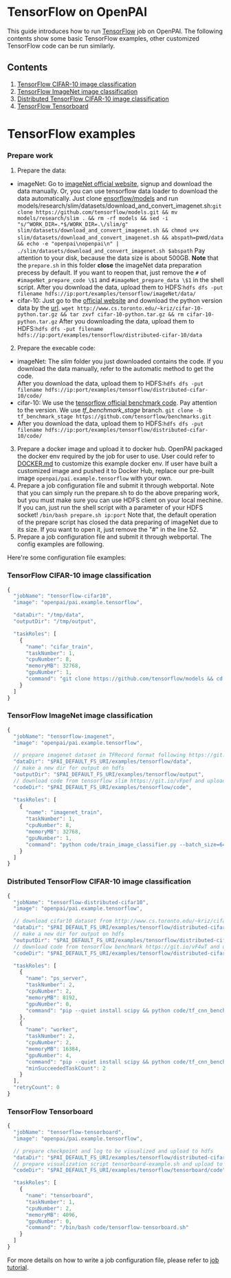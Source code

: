 <!--
  Copyright (c) Microsoft Corporation
  All rights reserved.

  MIT License

  Permission is hereby granted, free of charge, to any person obtaining a copy of this software and associated
  documentation files (the "Software"), to deal in the Software without restriction, including without limitation
  the rights to use, copy, modify, merge, publish, distribute, sublicense, and/or sell copies of the Software, and
  to permit persons to whom the Software is furnished to do so, subject to the following conditions:
  The above copyright notice and this permission notice shall be included in all copies or substantial portions of the Software.

  THE SOFTWARE IS PROVIDED *AS IS*, WITHOUT WARRANTY OF ANY KIND, EXPRESS OR IMPLIED, INCLUDING
  BUT NOT LIMITED TO THE WARRANTIES OF MERCHANTABILITY, FITNESS FOR A PARTICULAR PURPOSE AND
  NONINFRINGEMENT. IN NO EVENT SHALL THE AUTHORS OR COPYRIGHT HOLDERS BE LIABLE FOR ANY CLAIM,
  DAMAGES OR OTHER LIABILITY, WHETHER IN AN ACTION OF CONTRACT, TORT OR OTHERWISE, ARISING FROM,
  OUT OF OR IN CONNECTION WITH THE SOFTWARE OR THE USE OR OTHER DEALINGS IN THE SOFTWARE.
-->


# TensorFlow on OpenPAI

This guide introduces how to run [TensorFlow](https://www.tensorflow.org/) job on OpenPAI.
The following contents show some basic TensorFlow examples, other customized TensorFlow code can be run similarly.


## Contents

1. [TensorFlow CIFAR-10 image classification](#tensorflow-cifar-10-image-classification)
2. [TensorFlow ImageNet image classification](#tensorflow-imagenet-image-classification)
3. [Distributed TensorFlow CIFAR-10 image classification](#distributed-tensorflow-cifar-10-image-classification )
4. [TensorFlow Tensorboard](#tensorflow-tensorboard)

# TensorFlow examples

### Prepare work
1. Prepare the data:
* imageNet: Go to [imageNet official website](http://www.image-net.org/download-images), signup and download the data manually. Or, you can use tensorflow data loader to download the data automatically. Just clone [ensorflow/models](https://github.com/tensorflow/models) and run models/research/slim/datasets/download_and_convert_imagenet.sh:`git clone https://github.com/tensorflow/models.git && mv models/research/slim . && rm -rf models && sed -i "s/^WORK_DIR=.*$/WORK_DIR=.\/slim/g" slim/datasets/download_and_convert_imagenet.sh && chmod u+x slim/datasets/download_and_convert_imagenet.sh && abspath=`pwd`/data && echo -e "openpai\nopenpai\n" | ./slim/datasets/download_and_convert_imagenet.sh $abspath`
Pay attention to your disk, because the data size is about 500GB.
**Note** that the `prepare.sh` in this folder **close** the imageNet data preparation precess by default. If you want to reopen that, just remove the `#` of `#imageNet_prepare_code \$1` and `#imageNet_prepare_data \$1` in the shell script.
After you download the data, upload them to HDFS:`hdfs dfs -put filename hdfs://ip:port/examples/tensorflow/imageNet/data/`
* cifar-10: Just go to the [official website](http://www.cs.toronto.edu/~kriz/cifar.html) and download the python version data by the [url](http://www.cs.toronto.edu/~kriz/cifar-10-python.tar.gz). `wget http://www.cs.toronto.edu/~kriz/cifar-10-python.tar.gz && tar zxvf cifar-10-python.tar.gz && rm cifar-10-python.tar.gz`
After you downloading the data, upload them to HDFS:`hdfs dfs -put filename hdfs://ip:port/examples/tensorflow/distributed-cifar-10/data`
2. Prepare the execable code:
* imageNet: The *slim* folder you just downloaded contains the code. If you download the data manually, refer to the automatic method to get the code.  
After you download the data, upload them to HDFS:`hdfs dfs -put filename hdfs://ip:port/examples/tensorflow/distributed-cifar-10/code/`
* cifar-10: We use the [tensorflow official benchmark code](https://github.com/tensorflow/benchmarks). Pay attention to the version. We use *tf_benchmark_stage* branch. `git clone -b tf_benchmark_stage https://github.com/tensorflow/benchmarks.git`
* After you download the data, upload them to HDFS:`hdfs dfs -put filename hdfs://ip:port/examples/tensorflow/distributed-cifar-10/code/`
3. Prepare a docker image and upload it to docker hub. OpenPAI packaged the docker env required by the job for user to use. User could refer to [DOCKER.md](./DOCKER.md) to customize this example docker env. If user have built a customized image and pushed it to Docker Hub, replace our pre-built image `openpai/pai.example.tensorflow` with your own.
4. Prepare a job configuration file and submit it through webportal. Note that you can simply run the prepare.sh to do the above preparing work, but you must make sure you can use HDFS client on your local mechine. If you can, just run the shell script with a parameter of your HDFS socket! `/bin/bash prepare.sh ip:port`
Note that, the default operation of the prepare script has closed the data preparing of imageNet due to its size. If you want to open it, just remove the "#" in the line 52.
5. Prepare a job configuration file and submit it through webportal. The config examples are following.

Here're some configuration file examples:

### TensorFlow CIFAR-10 image classification 

```js
{
  "jobName": "tensorflow-cifar10",
  "image": "openpai/pai.example.tensorflow",

  "dataDir": "/tmp/data",
  "outputDir": "/tmp/output",

  "taskRoles": [
    {
      "name": "cifar_train",
      "taskNumber": 1,
      "cpuNumber": 8,
      "memoryMB": 32768,
      "gpuNumber": 1,
      "command": "git clone https://github.com/tensorflow/models && cd models/research/slim && python download_and_convert_data.py --dataset_name=cifar10 --dataset_dir=$PAI_DATA_DIR && python train_image_classifier.py --batch_size=64 --model_name=inception_v3 --dataset_name=cifar10 --dataset_split_name=train --dataset_dir=$PAI_DATA_DIR --train_dir=$PAI_OUTPUT_DIR"
    }
  ]
}
```

### TensorFlow ImageNet image classification 

```js
{
  "jobName": "tensorflow-imagenet",
  "image": "openpai/pai.example.tensorflow",

  // prepare imagenet dataset in TFRecord format following https://git.io/vFxjh and upload to hdfs
  "dataDir": "$PAI_DEFAULT_FS_URI/examples/tensorflow/data",
  // make a new dir for output on hdfs
  "outputDir": "$PAI_DEFAULT_FS_URI/examples/tensorflow/output",
  // download code from tensorflow slim https://git.io/vFpef and upload to hdfs
  "codeDir": "$PAI_DEFAULT_FS_URI/examples/tensorflow/code",

  "taskRoles": [
    {
      "name": "imagenet_train",
      "taskNumber": 1,
      "cpuNumber": 8,
      "memoryMB": 32768,
      "gpuNumber": 1,
      "command": "python code/train_image_classifier.py --batch_size=64 --model_name=inception_v3 --dataset_name=imagenet --dataset_split_name=train --dataset_dir=$PAI_DATA_DIR --train_dir=$PAI_OUTPUT_DIR"
    }
  ]
}
```

### Distributed TensorFlow CIFAR-10 image classification 

```js
{
  "jobName": "tensorflow-distributed-cifar10",
  "image": "openpai/pai.example.tensorflow",

  // download cifar10 dataset from http://www.cs.toronto.edu/~kriz/cifar.html and upload to hdfs
  "dataDir": "$PAI_DEFAULT_FS_URI/examples/tensorflow/distributed-cifar-10/data",
  // make a new dir for output on hdfs
  "outputDir": "$PAI_DEFAULT_FS_URI/examples/tensorflow/distributed-cifar-10/output",
  // download code from tensorflow benchmark https://git.io/vF4wT and upload to hdfs
  "codeDir": "$PAI_DEFAULT_FS_URI/examples/tensorflow/distributed-cifar-10/code",

  "taskRoles": [
    {
      "name": "ps_server",
      "taskNumber": 2,
      "cpuNumber": 2,
      "memoryMB": 8192,
      "gpuNumber": 0,
      "command": "pip --quiet install scipy && python code/tf_cnn_benchmarks.py --local_parameter_device=cpu --batch_size=32 --model=resnet20 --variable_update=parameter_server --data_dir=$PAI_DATA_DIR --data_name=cifar10 --train_dir=$PAI_OUTPUT_DIR --ps_hosts=$PAI_TASK_ROLE_ps_server_HOST_LIST --worker_hosts=$PAI_TASK_ROLE_worker_HOST_LIST --job_name=ps --task_index=$PAI_CURRENT_TASK_ROLE_CURRENT_TASK_INDEX"
    },
    {
      "name": "worker",
      "taskNumber": 2,
      "cpuNumber": 2,
      "memoryMB": 16384,
      "gpuNumber": 4,
      "command": "pip --quiet install scipy && python code/tf_cnn_benchmarks.py --local_parameter_device=cpu --batch_size=32 --model=resnet20 --variable_update=parameter_server --data_dir=$PAI_DATA_DIR --data_name=cifar10 --train_dir=$PAI_OUTPUT_DIR --ps_hosts=$PAI_TASK_ROLE_ps_server_HOST_LIST --worker_hosts=$PAI_TASK_ROLE_worker_HOST_LIST --job_name=worker --task_index=$PAI_CURRENT_TASK_ROLE_CURRENT_TASK_INDEX",
      "minSucceededTaskCount": 2
    }
  ],
  "retryCount": 0
}
```

### TensorFlow Tensorboard

```js
{
  "jobName": "tensorflow-tensorboard",
  "image": "openpai/pai.example.tensorflow",

  // prepare checkpoint and log to be visualized and upload to hdfs
  "dataDir": "$PAI_DEFAULT_FS_URI/examples/tensorflow/distributed-cifar-10/output",
  // prepare visualization script tensorboard-example.sh and upload to hdfs
  "codeDir": "$PAI_DEFAULT_FS_URI/examples/tensorflow/tensorboard/code",

  "taskRoles": [
    {
      "name": "tensorboard",
      "taskNumber": 1,
      "cpuNumber": 2,
      "memoryMB": 4096,
      "gpuNumber": 0,
      "command": "/bin/bash code/tensorflow-tensorboard.sh"
    }
  ]
}
```

For more details on how to write a job configuration file, please refer to [job tutorial](../../docs/job_tutorial.md#json-config-file-for-job-submission).

